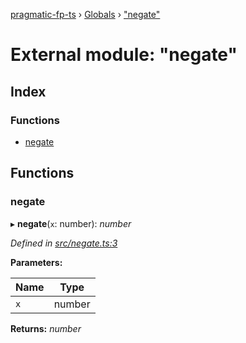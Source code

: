 [pragmatic-fp-ts](../README.md) › [Globals](../globals.md) › ["negate"](_negate_.md)

# External module: "negate"

## Index

### Functions

* [negate](_negate_.md#negate)

## Functions

###  negate

▸ **negate**(`x`: number): *number*

*Defined in [src/negate.ts:3](https://github.com/hermann-p/pragmatic-fp-ts/blob/1e5cfe0/src/negate.ts#L3)*

**Parameters:**

Name | Type |
------ | ------ |
`x` | number |

**Returns:** *number*
